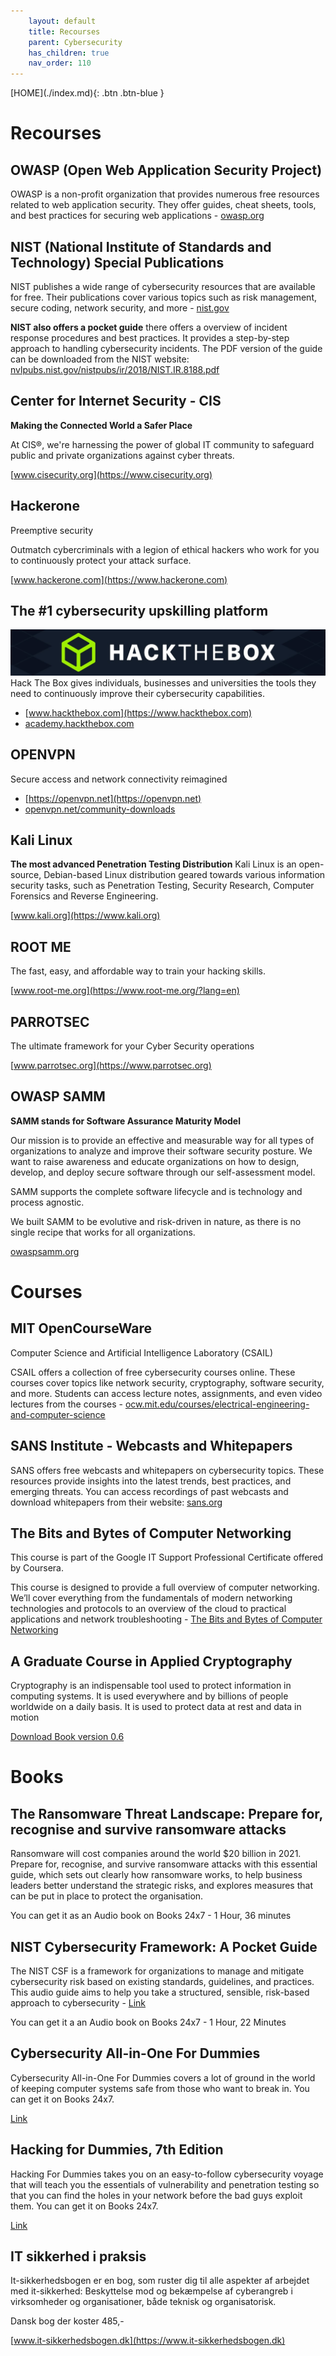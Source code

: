 ```yaml
---
    layout: default
    title: Recourses
    parent: Cybersecurity
    has_children: true
    nav_order: 110
---
```


<span class="fs-1">
[HOME](./index.md){: .btn .btn-blue }
</span>

# Recourses

## OWASP (Open Web Application Security Project)
OWASP is a non-profit organization that provides numerous free resources related to web application security. They offer guides, cheat sheets, tools, and best practices for securing web applications - [owasp.org](https://owasp.org)

## NIST (National Institute of Standards and Technology) Special Publications
NIST publishes a wide range of cybersecurity resources that are available for free. Their publications cover various topics such as risk management, secure coding, network security, and more - [nist.gov](https://www.nist.gov)

**NIST also offers a pocket guide** there offers a overview of incident response procedures and best practices. It provides a step-by-step approach to handling cybersecurity incidents. The PDF version of the guide can be downloaded from the NIST website: [nvlpubs.nist.gov/nistpubs/ir/2018/NIST.IR.8188.pdf](nvlpubs.nist.gov/nistpubs/ir/2018/NIST.IR.8188.pdf)


## Center for Internet Security - CIS
**Making the Connected World a Safer Place**

At CIS®, we're harnessing the power of global IT community to safeguard public and private organizations against cyber threats.

[www.cisecurity.org](https://www.cisecurity.org)

## Hackerone
Preemptive security

Outmatch cybercriminals with a legion of ethical hackers who work for you to continuously protect your attack surface.

[www.hackerone.com](https://www.hackerone.com)


## The #1 cybersecurity upskilling platform
![](./image/hackthebox.jpg)
Hack The Box gives individuals, businesses and universities the tools they need to continuously improve their cybersecurity capabilities.

- [www.hackthebox.com](https://www.hackthebox.com)
- [academy.hackthebox.com](https://academy.hackthebox.com)

## OPENVPN
Secure access and network connectivity reimagined

- [https://openvpn.net](https://openvpn.net)
- [openvpn.net/community-downloads](https://openvpn.net/community-downloads)

## Kali Linux
**The most advanced Penetration Testing Distribution**
Kali Linux is an open-source, Debian-based Linux distribution geared towards various information security tasks, such as Penetration Testing, Security Research, Computer Forensics and Reverse Engineering.

[www.kali.org](https://www.kali.org)

## ROOT ME
The fast, easy, and affordable way to train your hacking skills.

[www.root-me.org](https://www.root-me.org/?lang=en)

## PARROTSEC
The ultimate framework for your Cyber Security operations

[www.parrotsec.org](https://www.parrotsec.org)


## OWASP SAMM
**SAMM stands for Software Assurance Maturity Model**

Our mission is to provide an effective and measurable way for all types of organizations to analyze and improve their software security posture. We want to raise awareness and educate organizations on how to design, develop, and deploy secure software through our self-assessment model. 

SAMM supports the complete software lifecycle and is technology and process agnostic. 

We built SAMM to be evolutive and risk-driven in nature, as there is no single recipe that works for all organizations.

[owaspsamm.org](https://owaspsamm.org)

# Courses

## MIT OpenCourseWare
Computer Science and Artificial Intelligence Laboratory (CSAIL)

CSAIL offers a collection of free cybersecurity courses online. These courses cover topics like network security, cryptography, software security, and more. Students can access lecture notes, assignments, and even video lectures from the courses - [ocw.mit.edu/courses/electrical-engineering-and-computer-science](ocw.mit.edu/courses/electrical-engineering-and-computer-science)

## SANS Institute - Webcasts and Whitepapers
SANS offers free webcasts and whitepapers on cybersecurity topics. These resources provide insights into the latest trends, best practices, and emerging threats. You can access recordings of past webcasts and download whitepapers from their website: [sans.org](https://www.sans.org/emea)

## The Bits and Bytes of Computer Networking
This course is part of the Google IT Support Professional Certificate offered by Coursera.

This course is designed to provide a full overview of computer networking. We’ll cover everything from the fundamentals of modern networking technologies and protocols to an overview of the cloud to practical applications and network troubleshooting - [The Bits and Bytes of Computer Networking](https://www.coursera.org/learn/computer-networking?irclickid=TEs3y30S1xyPWT%3AQ-OUPCU2lUkF2qMQCl2zeXE0&irgwc=1&utm_medium=partners&utm_source=impact&utm_campaign=1193463&utm_content=b2c#syllabus)


## A Graduate Course in Applied Cryptography
Cryptography is an indispensable tool used to protect information in computing systems. It is used everywhere and by billions of people worldwide on a daily basis. It is used to protect data at rest and data in motion

[Download Book version 0.6](https://toc.cryptobook.us/book.pdf)


# Books

## The Ransomware Threat Landscape: Prepare for, recognise and survive ransomware attacks
Ransomware will cost companies around the world $20 billion in 2021. Prepare for, recognise, and survive ransomware attacks with this essential guide, which sets out clearly how ransomware works, to help business leaders better understand the strategic risks, and explores measures that can be put in place to protect the organisation.

You can get it as an Audio book on Books 24x7 - 1 Hour, 36 minutes

## NIST Cybersecurity Framework: A Pocket Guide
The NIST CSF is a framework for organizations to manage and mitigate cybersecurity risk based on existing standards, guidelines, and practices. This audio guide aims to help you take a structured, sensible, risk-based approach to cybersecurity - [Link](https://2masteritezproxy.skillport.com/skillportfe/main.action#summary/BOOKS/RW$11275:_ss_book:143662)

You can get it a an Audio book on Books 24x7 - 1 Hour, 22 Minutes

## Cybersecurity All-in-One For Dummies
Cybersecurity All-in-One For Dummies covers a lot of ground in the world of keeping computer systems safe from those who want to break in. You can get it on Books 24x7.

[Link](https://2masteritezproxy.skillport.com/skillportfe/main.action#summary/BOOKS/RW$106472:_ss_book:164739)


## Hacking for Dummies, 7th Edition
Hacking For Dummies takes you on an easy-to-follow cybersecurity voyage that will teach you the essentials of vulnerability and penetration testing so that you can find the holes in your network before the bad guys exploit them. You can get it on Books 24x7.

[Link](https://2masteritezproxy.skillport.com/skillportfe/main.action#summary/BOOKS/RW$80928:_ss_book:159486)

## IT sikkerhed i praksis
It-sikkerhedsbogen er en bog, som ruster dig til alle aspekter af arbejdet med it-sikkerhed: Beskyttelse mod og bekæmpelse af cyberangreb i virksomheder og organisationer, både teknisk og organisatorisk.

Dansk bog der koster 485,-

[www.it-sikkerhedsbogen.dk](https://www.it-sikkerhedsbogen.dk)